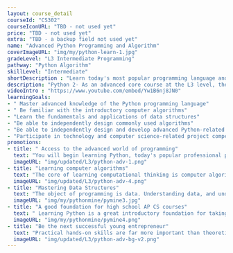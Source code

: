```yaml
---
layout: course_detail
courseId: "CS302"
courseIconURL: "TBD - not used yet"
price: "TBD - not used yet"
extra: "TBD - a backup field not used yet"
name: "Advanced Python Programming and Algorithm"
coverImageURL: "img/my/python-learn-1.jpg"
gradeLevel: "L3 Intermediate Programming"
pathway: "Python Algorithm"
skillLevel: "Intermediate"
shortDescription : "Learn today's most popular programming language and develop any application you can imagine!"
description: "Python 2- As an advanced core course at the L3 level, the main goal is to lead students to use Python to design and implement programming algorithms as well as learn advanced knowledge of data structures. Through the completion of the course, students can master Python data structures and algorithms, and complete a comprehensive Python project. Students will build a good foundation for Python applied programming."
videoIntro : "https://www.youtube.com/embed/Yw1B6nj8JN0"
learningGoals:
- " Master advanced knowledge of the Python programming language"
- " Be familiar with the introductory computer algorithms"
- "Learn the fundamentals and applications of data structures"
- "Be able to independently design commonly used algorithms"
- "Be able to independently design and develop advanced Python-related course projects"
- "Participate in technology and computer science-related project competitions"
promotions:
- title: " Access to the advanced world of programming"
  text: "You will begin learning Python, today's popular professional programming language - also used by engineers at Google. Python allows you to write programs that can solve a variety of complicated problems."
  imageURL: "img/updated/L3/python-adv-1.png"
- title: "Learning computer algorithms"
  text: "The core of learning computational thinking is computer algorithms, With a fundamental knowledge of Python, you can start learning algorithms from college courses."
  imageURL: "img/updated/L3/python-adv-4.png"
- title: "Mastering Data Structures"
  text: "The object of programming is data. Understanding data, and understanding how to store it and manipulate it, are essential programming skills."
  imageURL: "img/my/pythonmine/pymine3.jpg"
- title: "A good foundation for high school AP CS courses"
  text: " Learning Python is a great introductory foundation for taking the two existing high school AP CS courses. Not only does it satisfy the requirements of AP CS Principle, but it also helps students easily transition to the Java programming language which is required by AP CS A."
  imageURL: "img/my/pythonmine/pymine4.png"
- title: "Be the next successful young entrepreneur"
  text: "Practical hands-on skills are far more important than theoretical knowledge. Every course is designed for students to learn how to turn an idea for a game into a practical reality through hard work. Young little entrepreneurs are created during these challenges."
  imageURL: "img/updated/L3/python-adv-bg-v2.png"
---
```

